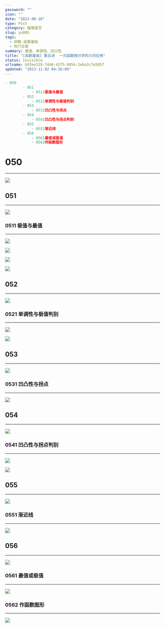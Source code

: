 ```yaml
---
password: ""
icon: ""
date: "2023-08-10"
type: Post
category: 璀璨星空
slug: yu005
tags:
  - 研数-高数基础
  - 热门文章
summary: 极值、单调性、凹凸性
title: "[高数基础] 第五讲  一元函数微分学的几何应用"
status: Invisible
urlname: 6d3ee319-7ddd-42f5-8854-2e6a3cfe505f
updated: "2023-11-02 04:36:00"
---
```


```javascript
- 050
		- 051
			- 0511极值与最值
		- 052
			- 0521单调性与极值判别
		- 053
			- 0531凹凸性与拐点
		- 054
			- 0541凹凸性与拐点判别
		- 055
			- 0551渐近线
		- 056
			- 0561最值或极值
			- 0562作函数图形
```

# 050

---

![](https://bu.dusays.com/2023/09/13/65012e68e68bb.png)

## 051

---

![](https://bu.dusays.com/2023/09/13/65012e8f9b944.png)

### 0511 极值与最值

---

![](https://bu.dusays.com/2023/09/13/65012e9109885.png)

![](https://bu.dusays.com/2023/09/13/65012e924dcca.png)

![](https://bu.dusays.com/2023/09/13/65012e9384c50.png)

![](https://bu.dusays.com/2023/09/13/65012e94b0619.png)

## 052

---

![](https://bu.dusays.com/2023/09/13/65012e960c05b.png)

### 0521 单调性与极值判别

---

![](https://bu.dusays.com/2023/09/13/65012e973fd83.png)

![](https://bu.dusays.com/2023/09/13/65012e988199a.png)

## 053

---

![](https://bu.dusays.com/2023/09/13/65012e999dc45.png)

### 0531 凹凸性与拐点

---

![](https://bu.dusays.com/2023/09/13/65012e9adea41.png)

## 054

---

![](https://bu.dusays.com/2023/09/13/65012ecb19473.png)

### 0541 凹凸性与拐点判别

---

![](https://bu.dusays.com/2023/09/13/65012ecc7c259.png)

![](https://bu.dusays.com/2023/09/13/65012ecdecbd5.png)

## 055

---

![](https://bu.dusays.com/2023/09/13/65012ecf20401.png)

### 0551 渐近线

---

![](https://bu.dusays.com/2023/09/13/65012ed0599f9.png)

## 056

---

![](https://bu.dusays.com/2023/09/13/65012ed18775f.png)

### 0561 最值或极值

---

![](https://bu.dusays.com/2023/09/13/65012ed301874.png)

### 0562 作函数图形

---

![](https://bu.dusays.com/2023/09/13/65012ed46700d.png)
